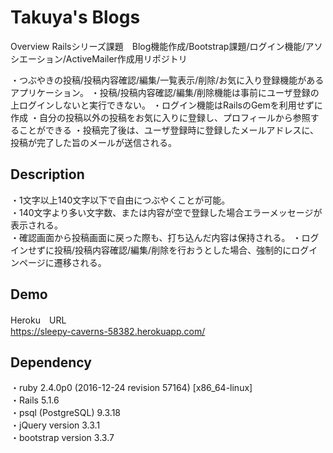 Takuya's Blogs
====

Overview
Railsシリーズ課題　Blog機能作成/Bootstrap課題/ログイン機能/アソシエーション/ActiveMailer作成用リポジトリ

・つぶやきの投稿/投稿内容確認/編集/一覧表示/削除/お気に入り登録機能があるアプリケーション。
・投稿/投稿内容確認/編集/削除機能は事前にユーザ登録の上ログインしないと実行できない。
・ログイン機能はRailsのGemを利用せずに作成
・自分の投稿以外の投稿をお気に入りに登録し、プロフィールから参照することができる
・投稿完了後は、ユーザ登録時に登録したメールアドレスに、投稿が完了した旨のメールが送信される。

## Description

・1文字以上140文字以下で自由につぶやくことが可能。  
・140文字より多い文字数、または内容が空で登録した場合エラーメッセージが表示される。  
・確認画面から投稿画面に戻った際も、打ち込んだ内容は保持される。
・ログインせずに投稿/投稿内容確認/編集/削除を行おうとした場合、強制的にログインページに遷移される。

## Demo
Heroku　URL  
https://sleepy-caverns-58382.herokuapp.com/

## Dependency
・ruby 2.4.0p0 (2016-12-24 revision 57164) [x86_64-linux]  
・Rails 5.1.6  
・psql (PostgreSQL) 9.3.18  
・jQuery version 3.3.1  
・bootstrap version 3.3.7  

